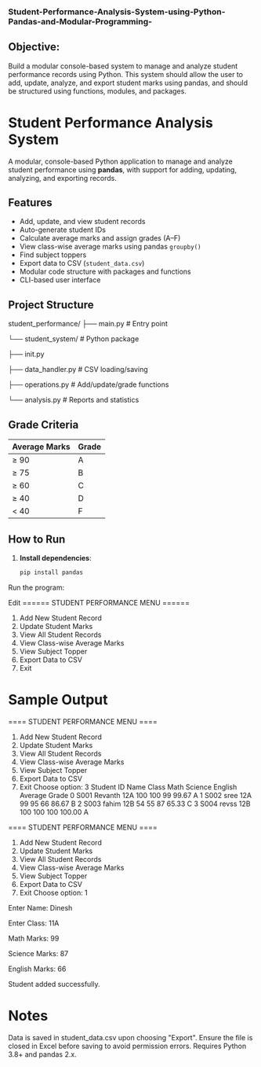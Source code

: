 ### Student-Performance-Analysis-System-using-Python-Pandas-and-Modular-Programming-
## Objective:
Build a modular console-based system to manage and analyze student performance 
records using Python. This system should allow the user to add, update, analyze, and 
export student marks using pandas, and should be structured using functions, 
modules, and packages.


# Student Performance Analysis System

A modular, console-based Python application to manage and analyze student performance using **pandas**, with support for adding, updating, analyzing, and exporting records.


## Features

- Add, update, and view student records
- Auto-generate student IDs
- Calculate average marks and assign grades (A–F)
- View class-wise average marks using pandas `groupby()`
- Find subject toppers
- Export data to CSV (`student_data.csv`)
- Modular code structure with packages and functions
- CLI-based user interface

## Project Structure

student_performance/
├── main.py # Entry point  

└── student_system/ # Python package 

├── init.py

├── data_handler.py # CSV loading/saving

├── operations.py # Add/update/grade functions

└── analysis.py # Reports and statistics

## Grade Criteria

| Average Marks | Grade |
|---------------|-------|
| ≥ 90          | A     |
| ≥ 75          | B     |
| ≥ 60          | C     |
| ≥ 40          | D     |
| < 40          | F     |


##  How to Run

1. **Install dependencies**:
   ```bash
   pip install pandas
Run the program:

Edit
====== STUDENT PERFORMANCE MENU ======
1. Add New Student Record
2. Update Student Marks
3. View All Student Records
4. View Class-wise Average Marks
5. View Subject Topper
6. Export Data to CSV
7. Exit
# Sample Output
==== STUDENT PERFORMANCE MENU ====
1. Add New Student Record
2. Update Student Marks
3. View All Student Records
4. View Class-wise Average Marks
5. View Subject Topper
6. Export Data to CSV
7. Exit
Choose option: 3
  Student ID     Name Class  Math  Science  English  Average Grade
0       S001  Revanth   12A   100      100       99    99.67     A
1       S002     sree   12A    99       95       66    86.67     B
2       S003    fahim   12B    54       55       87    65.33     C
3       S004    revss   12B   100      100      100   100.00     A

==== STUDENT PERFORMANCE MENU ====
1. Add New Student Record
2. Update Student Marks
3. View All Student Records
4. View Class-wise Average Marks
5. View Subject Topper
6. Export Data to CSV
7. Exit
Choose option: 1

Enter Name: Dinesh

Enter Class: 11A

Math Marks: 99

Science Marks: 87

English Marks: 66

Student added successfully.

# Notes
Data is saved in student_data.csv upon choosing "Export".
Ensure the file is closed in Excel before saving to avoid permission errors.
Requires Python 3.8+ and pandas 2.x.
